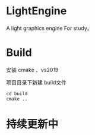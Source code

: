 # LightEngine
A light graphics engine For study。



# Build

安装 cmake 、vs2019

项目目录下新建 build文件

```
cd build
cmake ..
```

# 持续更新中
